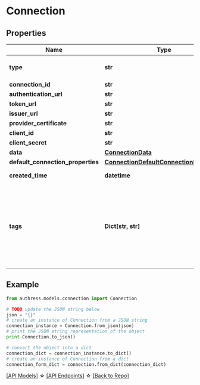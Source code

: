 # Connection


## Properties
Name | Type | Description | Notes
------------ | ------------- | ------------- | -------------
**type** | **str** |  | [optional] [default to 'OAUTH2']
**connection_id** | **str** |  | [optional]
**authentication_url** | **str** |  | [optional]
**token_url** | **str** |  | [optional]
**issuer_url** | **str** |  | [optional]
**provider_certificate** | **str** |  | [optional]
**client_id** | **str** |  | [optional]
**client_secret** | **str** |  | [optional]
**data** | [**ConnectionData**](ConnectionData.md) |  | [optional]
**default_connection_properties** | [**ConnectionDefaultConnectionProperties**](ConnectionDefaultConnectionProperties.md) |  | [optional]
**created_time** | **datetime** |  | [optional] [readonly]
**tags** | **Dict[str, str]** | The tags associated with this resource, this property is an map. { key1: value1, key2: value2 } | [optional]

## Example

```python
from authress.models.connection import Connection

# TODO update the JSON string below
json = "{}"
# create an instance of Connection from a JSON string
connection_instance = Connection.from_json(json)
# print the JSON string representation of the object
print Connection.to_json()

# convert the object into a dict
connection_dict = connection_instance.to_dict()
# create an instance of Connection from a dict
connection_form_dict = connection.from_dict(connection_dict)
```
[[API Models]](./README.md#documentation-for-models) ☆ [[API Endpoints]](./README.md#documentation-for-api-endpoints) ☆ [[Back to Repo]](../README.md)



